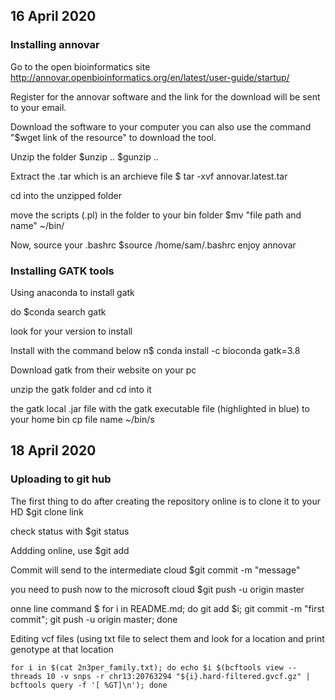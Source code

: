 
## 16 April 2020 ##

### Installing annovar ###


Go to the open bioinformatics site
http://annovar.openbioinformatics.org/en/latest/user-guide/startup/

Register for the annovar software and the link for the download will be sent to your email. 

Download the software to your computer 
you can also use the command "$wget link of the resource" to download the tool. 

Unzip the folder 
$unzip ..
$gunzip ..

Extract the .tar which is an archieve file
$ tar -xvf annovar.latest.tar

cd into the unzipped folder

move the scripts (.pl) in the folder to your bin folder 
$mv "file path and name" ~/bin/

Now, source your .bashrc 
$source /home/sam/.bashrc
enjoy annovar

 
### Installing GATK tools ###
Using anaconda to install gatk

do 
$conda search gatk

look for your version to install

Install with the command below 
n$ conda install -c bioconda gatk=3.8

Download gatk from their website on your pc

unzip the gatk folder and cd into it

the gatk local .jar file with the gatk executable file (highlighted in blue) to your home bin
cp file name ~/bin/s





## 18 April 2020 ##
### Uploading to git hub ###

The first thing to do after creating the repository online is to clone it to your HD
$git clone link

check status with 
$git status

Addding online, use 
$git add 

Commit will send to the intermediate cloud 
$git commit -m "message"


you need to push now to the microsoft cloud 
$git push -u origin master 




onne line command 
$ for i in README.md; do git add $i; git commit -m "first commit"; git push -u origin master; done



Editing vcf files (using txt file to select them and look for a location and print genotype at that location 
```
for i in $(cat 2n3per_family.txt); do echo $i $(bcftools view --threads 10 -v snps -r chr13:20763294 "${i}.hard-filtered.gvcf.gz" | bcftools query -f '[ %GT]\n'); done
```

